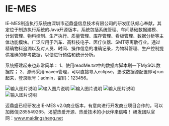 # IE-MES

IE-MES制造执行系统由深圳市迈鼎盛信息技术有限公司的研发团队倾心奉献，其定位于制造执行系统的Java开源版本，系统包括系统管理、车间基础数据建模、计划管理、物料控制、生产执行、质量管理、库存管理、看板管理、数据分析等主体功能模块。广泛应用于汽车、高科技电子、医疗仪器、SMT等离散行业。通过精确物料追溯以及对人员、时间、操作信息的准确记录，为物料管理、生产控制提供准确的参考数据，以便进行预估和统计分析。

系统搭建起来也非常简单： 1、使用readMe.txt中的数据库脚本刷一下MySQL数据库； 2、源码采用maven管理，可以直接导入eclipse，更改数据源配置即可run起来，登录账号：admin，密码：123456。

![输入图片说明](https://gitee.com/uploads/images/2017/1222/135208_413ba572_901184.png "捕获.PNG")
![输入图片说明](https://gitee.com/uploads/images/2017/1222/135538_9fbe8c49_901184.png "屏幕截图.png")
![输入图片说明](https://gitee.com/uploads/images/2017/1222/135637_b541a17f_901184.png "屏幕截图.png")
![输入图片说明](https://gitee.com/uploads/images/2017/1222/135711_159853e7_901184.png "屏幕截图.png")
![输入图片说明](https://gitee.com/uploads/images/2017/1222/135800_cf5bc3df_901184.png "屏幕截图.png")

迈鼎盛已经研发出IE-MES v2.0商业版本，有意向进行开发商业项目合作的，可以加微信j285549265，渴望热爱开源、热爱技术的小伙伴来信咯！
研发团队官网：www.maidingsheng.net